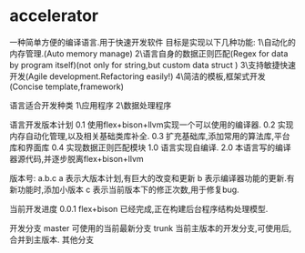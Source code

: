 accelerator
===========

一种简单方便的编译语言.用于快速开发软件
目标是实现以下几种功能:
  1\自动化的内存管理.(Auto memory manage)
  2\语言自身的数据正则匹配(Regex for data by program itself)(not only for string,but custom data struct )
  3\支持敏捷快速开发(Agile development.Refactoring easily!)
  4\简洁的模板,框架式开发(Concise template,framework)
  
语言适合开发种类
  1\应用程序
  2\数据处理程序
  
语言开发版本计划
  0.1 
    使用flex+bison+llvm实现一个可以使用的编译器.
  0.2
    实现内存自动化管理,以及相关基础类库补全.
  0.3
    扩充基础库,添加常用的算法库,平台库和界面库
  0.4
    实现数据正则匹配模块
  1.0
    语言实现自编译.
  2.0
    本语言写的编译器源代码,并逐步脱离flex+bison+llvm
    
版本号:
   a.b.c
     a 表示大版本计划,有巨大的改变和更新
     b 表示编译器功能的更新.有新功能时,添加小版本
     c 表示当前版本下的修正次数,用于修复bug.
     
当前开发进度
    0.0.1
    flex+bison 已经完成,正在构建后台程序结构处理模型.
    
开发分支
    master 可使用的当前最新分支
   trunk 当前主版本的开发分支,可使用后,合并到主版本.
   其他分支
